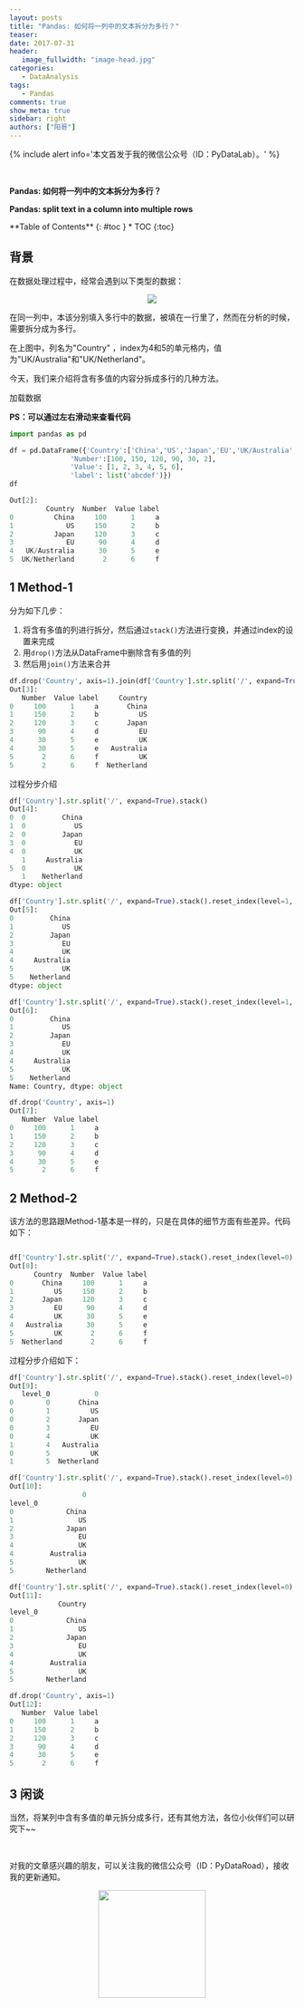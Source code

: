 ```yaml
---
layout: posts
title: "Pandas: 如何将一列中的文本拆分为多行？"
teaser:
date: 2017-07-31
header:
   image_fullwidth: "image-head.jpg"
categories:
   - DataAnalysis
tags:
   - Pandas
comments: true
show_meta: true
sidebar: right
authors: ["阳哥"]
---
```




{% include alert info='本文首发于我的微信公众号（ID：PyDataLab）。' %}

<br>

**Pandas: 如何将一列中的文本拆分为多行？**

**Pandas: split text in a column into multiple rows**

<div class="panel radius" markdown="1">
**Table of Contents**
{: #toc }
*  TOC
{:toc}
</div>


## 背景

在数据处理过程中，经常会遇到以下类型的数据：

<div align="center">
    <img src="/images/posts/split-text.jpg">
</div>



在同一列中，本该分别填入多行中的数据，被填在一行里了，然而在分析的时候，需要拆分成为多行。

在上图中，列名为"Country" ，index为4和5的单元格内，值为"UK/Australia"和"UK/Netherland"。

今天，我们来介绍将含有多值的内容分拆成多行的几种方法。

加载数据

**PS：可以通过左右滑动来查看代码**

```python
import pandas as pd

df = pd.DataFrame({'Country':['China','US','Japan','EU','UK/Australia', 'UK/Netherland'],
               'Number':[100, 150, 120, 90, 30, 2],
               'Value': [1, 2, 3, 4, 5, 6],
               'label': list('abcdef')})
df

Out[2]:
         Country  Number  Value label
0          China     100      1     a
1             US     150      2     b
2          Japan     120      3     c
3             EU      90      4     d
4   UK/Australia      30      5     e
5  UK/Netherland       2      6     f
```

## 1 Method-1

分为如下几步：
1. 将含有多值的列进行拆分，然后通过`stack()`方法进行变换，并通过index的设置来完成
1. 用`drop()`方法从DataFrame中删除含有多值的列
1. 然后用`join()`方法来合并

```python
df.drop('Country', axis=1).join(df['Country'].str.split('/', expand=True).stack().reset_index(level=1, drop=True).rename('Country'))
Out[3]:
   Number  Value label     Country
0     100      1     a       China
1     150      2     b          US
2     120      3     c       Japan
3      90      4     d          EU
4      30      5     e          UK
4      30      5     e   Australia
5       2      6     f          UK
5       2      6     f  Netherland
```

过程分步介绍

```python
df['Country'].str.split('/', expand=True).stack()
Out[4]:
0  0         China
1  0            US
2  0         Japan
3  0            EU
4  0            UK
   1     Australia
5  0            UK
   1    Netherland
dtype: object

df['Country'].str.split('/', expand=True).stack().reset_index(level=1, drop=True)
Out[5]:
0         China
1            US
2         Japan
3            EU
4            UK
4     Australia
5            UK
5    Netherland
dtype: object

df['Country'].str.split('/', expand=True).stack().reset_index(level=1, drop=True).rename('Country')
Out[6]:
0         China
1            US
2         Japan
3            EU
4            UK
4     Australia
5            UK
5    Netherland
Name: Country, dtype: object

df.drop('Country', axis=1)
Out[7]:
   Number  Value label
0     100      1     a
1     150      2     b
2     120      3     c
3      90      4     d
4      30      5     e
5       2      6     f
```



## 2 Method-2

该方法的思路跟Method-1基本是一样的，只是在具体的细节方面有些差异。代码如下：


```python

df['Country'].str.split('/', expand=True).stack().reset_index(level=0).set_index('level_0').rename(columns={0:'Country'}).join(df.drop('Country', axis=1))
Out[8]:
      Country  Number  Value label
0       China     100      1     a
1          US     150      2     b
2       Japan     120      3     c
3          EU      90      4     d
4          UK      30      5     e
4   Australia      30      5     e
5          UK       2      6     f
5  Netherland       2      6     f
```

过程分步介绍如下：

```python
df['Country'].str.split('/', expand=True).stack().reset_index(level=0)
Out[9]:
   level_0           0
0        0       China
0        1          US
0        2       Japan
0        3          EU
0        4          UK
1        4   Australia
0        5          UK
1        5  Netherland

df['Country'].str.split('/', expand=True).stack().reset_index(level=0).set_index('level_0')
Out[10]:
                  0
level_0            
0             China
1                US
2             Japan
3                EU
4                UK
4         Australia
5                UK
5        Netherland

df['Country'].str.split('/', expand=True).stack().reset_index(level=0).set_index('level_0').rename(columns={0:'Country'})
Out[11]:
            Country
level_0            
0             China
1                US
2             Japan
3                EU
4                UK
4         Australia
5                UK
5        Netherland

df.drop('Country', axis=1)
Out[12]:
   Number  Value label
0     100      1     a
1     150      2     b
2     120      3     c
3      90      4     d
4      30      5     e
5       2      6     f
```


## 3 闲谈

当然，将某列中含有多值的单元拆分成多行，还有其他方法，各位小伙伴们可以研究下~~


<br>

对我的文章感兴趣的朋友，可以关注我的微信公众号（ID：PyDataRoad），接收我的更新通知。

<div align="center">
    <img src="/images/qrcode.jpg" width="190">
</div>

